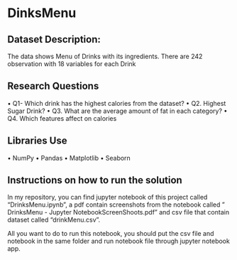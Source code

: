 # DinksMenu
## Dataset Description:
The data shows Menu of Drinks with its ingredients. 
There are 242 observation with 18 variables for each Drink

## Research Questions
  •	Q1- Which drink has the highest calories from the dataset?
  •	Q2. Highest Sugar Drink?
  •	Q3. What are the average amount of fat in each category?
  •	Q4. Which features affect on calories 
 ## Libraries Use
  •	NumPy
  •	Pandas
  •	Matplotlib
  •	Seaborn

## Instructions on how to run the solution
In my repository, you can find jupyter notebook of this project called “DrinksMenu.ipynb”, a pdf contain screenshots from the notebook called ” DrinksMenu - Jupyter NotebookScreenShoots.pdf” and csv file that contain dataset called “drinkMenu.csv”.

All you want to do to run this notebook, you should put the csv file and notebook in the same folder and run notebook file through jupyter notebook app.
